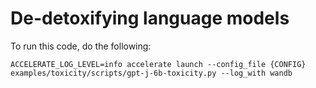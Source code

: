 # De-detoxifying language models

To run this code, do the following:

```shell
ACCELERATE_LOG_LEVEL=info accelerate launch --config_file {CONFIG} examples/toxicity/scripts/gpt-j-6b-toxicity.py --log_with wandb
```